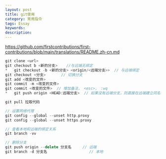 ```yaml
---
layout: post
title: git使用
category: 常用指令
tags: Essay
keywords: 
description: 
---
```


<https://github.com/firstcontributions/first-contributions/blob/main/translations/README.zh-cn.md>

```cpp
git clone <url>
git checkout b <新的分支>    //与远端无绑定
*	git checkout -b <新的分支> <origin/<远端分支>>	// 与远端绑定
git checkout <分支>  		// 切换分支
git add <改变的文件>
git commit -m <改变的文件>
git commit <改变的文件>	// 增加备注， <esc>， :wq
*	git push origin <HEAD:远端分支>  // 如果没有远端分支，则直接在远端建立同名分支

git pull 拉取代码

// 设置网络代理
git config --global --unset http.proxy
git config --global --unset https.proxy

// 查看本地和远端的绑定关系
git branch -vv

// 删除分支
git push origin --delete 分支名     // 远端
git branch -d 分支名					// 本地
```

